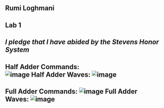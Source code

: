 **Rumi Loghmani**
---
**Lab 1**
---
_I pledge that I have abided by the Stevens Honor System_
---
**Half Adder Commands:** <br>
![image](https://github.com/rumilog/CPE-322/assets/102829545/b18ee7fd-2bba-4b2c-8dbb-b87dc2109bbe)
**Half Adder Waves:**
![image](https://github.com/rumilog/CPE-322/assets/102829545/7464b294-307c-4c85-8b16-a8427a45d0a7)
---
**Full Adder Commands:**
![image](https://github.com/rumilog/CPE-322/assets/102829545/6d705d7d-80e5-44be-b3a8-dd57c2622c62)
**Full Adder Waves:**
![image](https://github.com/rumilog/CPE-322/assets/102829545/5199a641-2282-49d3-981b-5e831264a668)
---
